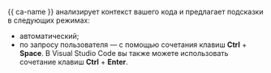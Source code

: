 {{ ca-name }} анализирует контекст вашего кода и предлагает подсказки в следующих режимах:
* автоматический;
* по запросу пользователя — с помощью сочетания клавиш **Ctrl** + **Space**. В Visual Studio Code вы также можете использовать сочетание клавиш **Ctrl** + **Enter**.